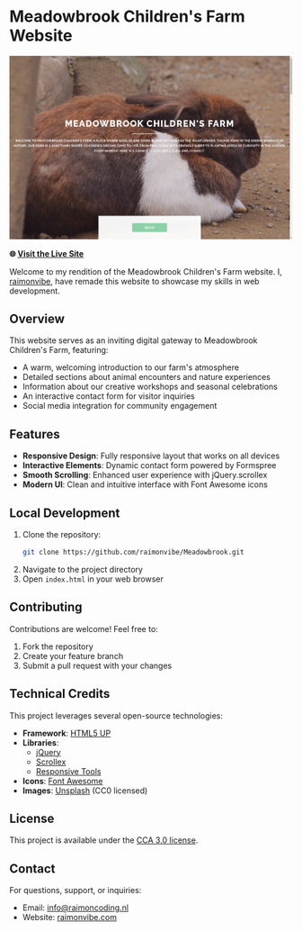 # Meadowbrook Children's Farm Website

[![Meadowbrook Children's Farm Website](screenshots/raimonvibe_github_io_093115.png)](https://raimonvibe.github.io/Meadowbrook/)

**🌐 [Visit the Live Site](https://raimonvibe.github.io/Meadowbrook/)**

Welcome to my rendition of the Meadowbrook Children's Farm website. I, [raimonvibe](http://raimonvibe.com), have remade this website to showcase my skills in web development.


## Overview

This website serves as an inviting digital gateway to Meadowbrook Children's Farm, featuring:
- A warm, welcoming introduction to our farm's atmosphere
- Detailed sections about animal encounters and nature experiences
- Information about our creative workshops and seasonal celebrations
- An interactive contact form for visitor inquiries
- Social media integration for community engagement

## Features

- **Responsive Design**: Fully responsive layout that works on all devices
- **Interactive Elements**: Dynamic contact form powered by Formspree
- **Smooth Scrolling**: Enhanced user experience with jQuery.scrollex
- **Modern UI**: Clean and intuitive interface with Font Awesome icons

## Local Development

1. Clone the repository:
   ```bash
   git clone https://github.com/raimonvibe/Meadowbrook.git
   ```
2. Navigate to the project directory
3. Open `index.html` in your web browser

## Contributing

Contributions are welcome! Feel free to:
1. Fork the repository
2. Create your feature branch
3. Submit a pull request with your changes

## Technical Credits

This project leverages several open-source technologies:
- **Framework**: [HTML5 UP](https://html5up.net/)
- **Libraries**: 
  - [jQuery](https://jquery.com/)
  - [Scrollex](https://github.com/ajlkn/jquery.scrollex)
  - [Responsive Tools](https://github.com/ajlkn/responsive-tools)
- **Icons**: [Font Awesome](https://fontawesome.io)
- **Images**: [Unsplash](https://unsplash.com) (CC0 licensed)

## License

This project is available under the [CCA 3.0 license](https://html5up.net/license).

## Contact

For questions, support, or inquiries:
- Email: info@raimoncoding.nl
- Website: [raimonvibe.com](http://raimonvibe.com)
